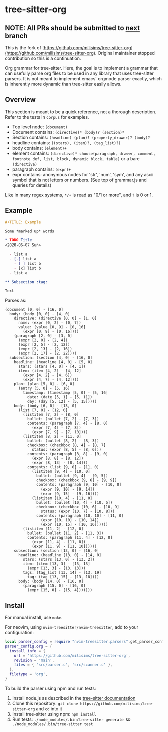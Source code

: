 # tree-sitter-org

## NOTE: All PRs should be submitted to [next](https://github.com/nvim-orgmode/tree-sitter-org/tree/next) branch

This is the fork of [https://github.com/milisims/tree-sitter-org](https://github.com/milisims/tree-sitter-org).
Original maintainer stopped contribution so this is a continuation.

Org grammar for tree-sitter. Here, the goal is to implement a grammar that can
usefully parse org files to be used in any library that uses tree-sitter
parsers. It is not meant to implement emacs' orgmode parser exactly, which is
inherently more dynamic than tree-sitter easily allows.

## Overview

This section is meant to be a quick reference, not a thorough description.
Refer to the tests in `corpus` for examples.

- Top level node: `(document)`
- Document contains: `(directive)* (body)? (section)*`
- Section contains: `(headline) (plan)? (property_drawer)? (body)?`
- headline contains: `((stars), (item)?, (tag_list)?)`
- body contains: `(element)+`
- element contains: `(directive)* choose(paragraph, drawer, comment, footnote def, list, block, dynamic block, table)` or a bare `(directive)`
- paragraph contains: `(expr)+`
- expr contains: anonymous nodes for 'str', 'num', 'sym', and any ascii symbol that is not letters or numbers. (See top of grammar.js and queries for details)

Like in many regex systems, `*/+` is read as "0/1 or more", and `?` is 0 or 1.

## Example

```org
#+TITLE: Example

Some *marked up* words

* TODO Title
<2020-06-07 Sun>

  - list a
  - [-] list a
    - [ ] list b
    - [x] list b
  - list a

** Subsection :tag:

Text
```

Parses as:

```
(document [0, 0] - [16, 0]
  body: (body [0, 0] - [4, 0]
    directive: (directive [0, 0] - [1, 0]
      name: (expr [0, 2] - [0, 7])
      value: (value [0, 9] - [0, 16]
        (expr [0, 9] - [0, 16])))
    (paragraph [2, 0] - [3, 0]
      (expr [2, 0] - [2, 4])
      (expr [2, 5] - [2, 12])
      (expr [2, 13] - [2, 16])
      (expr [2, 17] - [2, 22])))
  subsection: (section [4, 0] - [16, 0]
    headline: (headline [4, 0] - [5, 0]
      stars: (stars [4, 0] - [4, 1])
      item: (item [4, 2] - [4, 12]
        (expr [4, 2] - [4, 6])
        (expr [4, 7] - [4, 12])))
    plan: (plan [5, 0] - [6, 0]
      (entry [5, 0] - [5, 16]
        timestamp: (timestamp [5, 0] - [5, 16]
          date: (date [5, 1] - [5, 11])
          day: (day [5, 12] - [5, 15]))))
    body: (body [6, 0] - [13, 0]
      (list [7, 0] - [12, 0]
        (listitem [7, 2] - [8, 0]
          bullet: (bullet [7, 2] - [7, 3])
          contents: (paragraph [7, 4] - [8, 0]
            (expr [7, 4] - [7, 8])
            (expr [7, 9] - [7, 10])))
        (listitem [8, 2] - [11, 0]
          bullet: (bullet [8, 2] - [8, 3])
          checkbox: (checkbox [8, 4] - [8, 7]
            status: (expr [8, 5] - [8, 6]))
          contents: (paragraph [8, 8] - [9, 0]
            (expr [8, 8] - [8, 12])
            (expr [8, 13] - [8, 14]))
          contents: (list [9, 0] - [11, 0]
            (listitem [9, 4] - [10, 0]
              bullet: (bullet [9, 4] - [9, 5])
              checkbox: (checkbox [9, 6] - [9, 9])
              contents: (paragraph [9, 10] - [10, 0]
                (expr [9, 10] - [9, 14])
                (expr [9, 15] - [9, 16])))
            (listitem [10, 4] - [11, 0]
              bullet: (bullet [10, 4] - [10, 5])
              checkbox: (checkbox [10, 6] - [10, 9]
                status: (expr [10, 7] - [10, 8]))
              contents: (paragraph [10, 10] - [11, 0]
                (expr [10, 10] - [10, 14])
                (expr [10, 15] - [10, 16])))))
        (listitem [11, 2] - [12, 0]
          bullet: (bullet [11, 2] - [11, 3])
          contents: (paragraph [11, 4] - [12, 0]
            (expr [11, 4] - [11, 8])
            (expr [11, 9] - [11, 10])))))
    subsection: (section [13, 0] - [16, 0]
      headline: (headline [13, 0] - [14, 0]
        stars: (stars [13, 0] - [13, 2])
        item: (item [13, 3] - [13, 13]
          (expr [13, 3] - [13, 13]))
        tags: (tag_list [13, 14] - [13, 19]
          tag: (tag [13, 15] - [13, 18])))
      body: (body [14, 0] - [16, 0]
        (paragraph [15, 0] - [16, 0]
          (expr [15, 0] - [15, 4]))))))
```

## Install

For manual install, use `make`.

For neovim, using `nvim-treesitter/nvim-treesitter`, add to your configuration:

```lua
local parser_config = require "nvim-treesitter.parsers".get_parser_configs()
parser_config.org = {
  install_info = {
    url = 'https://github.com/milisims/tree-sitter-org',
    revision = 'main',
    files = { 'src/parser.c', 'src/scanner.c' },
  },
  filetype = 'org',
}
```

To build the parser using npm and run tests:

1. Install node.js as described in the [tree-sitter documentation](https://tree-sitter.github.io/tree-sitter/creating-parsers#dependencies)
2. Clone this repository: `git clone https://github.com/milisims/tree-sitter-org` and `cd` into it
3. Install tree-sitter using npm: `npm install`
4. Run tests: `./node_modules/.bin/tree-sitter generate && ./node_modules/.bin/tree-sitter test`
